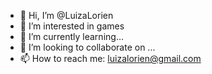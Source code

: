 - 👋 Hi, I’m @LuizaLorien
- 👀 I’m interested in games
- 🌱 I’m currently learning...
- 💞️ I’m looking to collaborate on ...
- 📫 How to reach me: luizalorien@gmail.com

<!---
LuizaLorien/LuizaLorien is a ✨ special ✨ repository because its `README.md` (this file) appears on your GitHub profile.
You can click the Preview link to take a look at your changes.
--->
